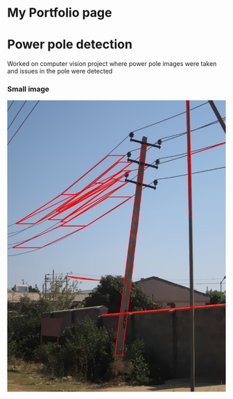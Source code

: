 # My Portfolio page

# Power pole detection

Worked on computer vision project where power pole images were taken and issues in the pole were detected

### Small image

![Octocat](https://github.com/vijay-hanuman/cayman/blob/master/assets/css/powerpole.png)


